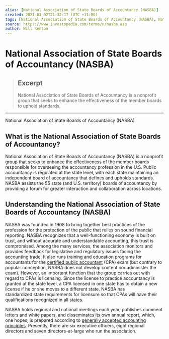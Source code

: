 ```yaml
---
alias: [National Association of State Boards of Accountancy (NASBA)]
created: 2021-03-02T21:32:17 (UTC +11:00)
tags: [National Association of State Boards of Accountancy (NASBA), National Association of State Boards of Accountancy (NASBA)]
source: https://www.investopedia.com/terms/n/nasba.asp
author: Will Kenton
---
```


# National Association of State Boards of Accountancy (NASBA)

> ## Excerpt
> National Association of State Boards of Accountancy is a nonprofit group that seeks to enhance the effectiveness of the member boards to uphold standards.

---

National Association of State Boards of Accountancy (NASBA)
## What is the National Association of State Boards of Accountancy?

National Association of State Boards of Accountancy (NASBA) is a nonprofit group that seeks to enhance the effectiveness of the member boards responsible for overseeing the accountancy profession in the U.S. Public accountancy is regulated at the state level, with each state maintaining an independent board of accountancy that defines and upholds standards. NASBA assists the 55 state (and U.S. territory) boards of accountancy by providing a forum for greater interaction and collaboration across locations.

## Understanding the National Association of State Boards of Accountancy (NASBA)

NASBA was founded in 1908 to bring together best practices of the profession for the protection of the public that relies on sound financial reporting. NASBA recognizes that a well-functioning economy is built on trust, and without accurate and understandable accounting, this trust is compromised. Among the many services, the association monitors and provides feedback for legislative and regulatory issues facing the accounting trade. It also runs training and education programs for accountants for the [certified public accountant](https://www.investopedia.com/terms/c/cpa.asp) (CPA) exam (but contrary to popular conception, NASBA does not develop content nor administer the exam). However, an important function that the group carries out with regard to CPAs is licensing. Since the license to practice accountancy is granted at the state level, a CPA licensed in one state has to obtain a new license if he or she moves to a different state. NASBA has standardized state requirements for licensure so that CPAs will have their qualifications recognized in all states.

NASBA holds regional and national meetings each year, publishes comment letters and white papers, and disseminates its own annual report, which, one hopes, is prepared according to [generally accepted accounting principles](https://www.investopedia.com/terms/g/gaap.asp). Presently, there are six executive officers, eight regional directors and seven directors-at-large who run the association.
